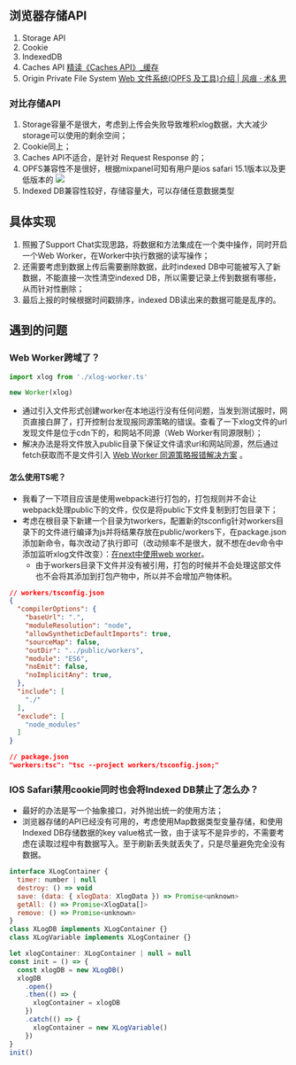 ## 浏览器存储API

1. Storage API
2. Cookie
3. IndexedDB
4. Caches API [精读《Caches API》_缓存](https://www.sohu.com/a/289464290_500651)
5. Origin Private File System [Web 文件系统(OPFS 及工具)介绍 | 风痕 · 术&amp; 思](https://hughfenghen.github.io/posts/2024/03/14/web-storage-and-opfs/)

### 对比存储API

1. Storage容量不是很大，考虑到上传会失败导致堆积xlog数据，大大减少storage可以使用的剩余空间；
2. Cookie同上；
3. Caches API不适合，是针对 Request Response 的；
4. OPFS兼容性不是很好，根据mixpanel可知有用户是ios safari 15.1版本以及更低版本的
   ![](https://lightweight.feishu.cn/space/api/box/stream/download/asynccode/?code=YWZmMjg4MzBhMTVmMTU5OTc2ZWVjZjI3OGI1YjY4OGJfeHlBQTV3MFg3Zjh6VDl3R3hkS0I1NWk1T21Na3ZJRWhfVG9rZW46UklVMmJlcUNHb01zcGx4TEE0TmNxNU9LbnBmXzE3NDAwNDc3MDc6MTc0MDA1MTMwN19WNA)
5. Indexed DB兼容性较好，存储容量大，可以存储任意数据类型

## 具体实现

1. 照搬了Support Chat实现思路，将数据和方法集成在一个类中操作，同时开启一个Web Worker，在Worker中执行数据的读写操作；
2. 还需要考虑到数据上传后需要删除数据，此时indexed DB中可能被写入了新数据，不能直接一次性清空indexed DB，所以需要记录上传到数据有哪些，从而针对性删除；
3. 最后上报的时候根据时间戳排序，indexed DB读出来的数据可能是乱序的。

## 遇到的问题

### Web Worker跨域了？

```JavaScript
import xlog from './xlog-worker.ts'

new Worker(xlog)
```

* 通过引入文件形式创建worker在本地运行没有任何问题，当发到测试服时，网页直接白屏了，打开控制台发现报同源策略的错误。查看了一下xlog文件的url发现文件是位于cdn下的，和网站不同源（Web Worker有同源限制）；
* 解决办法是将文件放入public目录下保证文件请求url和网站同源，然后通过fetch获取而不是文件引入 [Web Worker 同源策略报错解决方案](https://lwebapp.com/zh/post/web-worker#google_vignette) 。

#### 怎么使用TS呢？

* 我看了一下项目应该是使用webpack进行打包的，打包规则并不会让webpack处理public下的文件，仅仅是将public下文件复制到打包目录下；
* 考虑在根目录下新建一个目录为tworkers，配置新的tsconfig针对workers目录下的文件进行编译为js并将结果存放在public/workers下，在package.json添加新命令，每次改动了执行即可（改动频率不是很大，就不想在dev命令中添加监听xlog文件改变）：[在next中使用web worker](https://medium.com/@ngrato/harnessing-the-power-of-web-workers-with-next-js-350901a99a10)。
  * 由于workers目录下文件并没有被引用，打包的时候并不会处理这部文件也不会将其添加到打包产物中，所以并不会增加产物体积。

```JSON
// workers/tsconfig.json
{
  "compilerOptions": {
    "baseUrl": ".",
    "moduleResolution": "node",
    "allowSyntheticDefaultImports": true,
    "sourceMap": false,
    "outDir": "../public/workers",
    "module": "ES6",
    "noEmit": false,
    "noImplicitAny": true,
  },
  "include": [
    "./"
  ],
  "exclude": [
    "node_modules"
  ]
}
```

```JSON
// package.json
"workers:tsc": "tsc --project workers/tsconfig.json;"
```

### IOS Safari禁用cookie同时也会将Indexed DB禁止了怎么办？

* 最好的办法是写一个抽象接口，对外抛出统一的使用方法；
* 浏览器存储的API已经没有可用的，考虑使用Map数据类型变量存储，和使用Indexed DB存储数据的key value格式一致，由于读写不是异步的，不需要考虑在读取过程中有数据写入。至于刷新丢失就丢失了，只是尽量避免完全没有数据。

```JavaScript
interface XLogContainer {
  timer: number | null
  destroy: () => void
  save: (data: { xlogData: XlogData }) => Promise<unknown>
  getAll: () => Promise<XlogData[]>
  remove: () => Promise<unknown>
}
class XLogDB implements XLogContainer {}
class XLogVariable implements XLogContainer {}

let xlogContainer: XLogContainer | null = null
const init = () => {
  const xlogDB = new XLogDB()
  xlogDB
    .open()
    .then(() => {
      xlogContainer = xlogDB
    })
    .catch(() => {
      xlogContainer = new XLogVariable()
    })
}
init()
```
